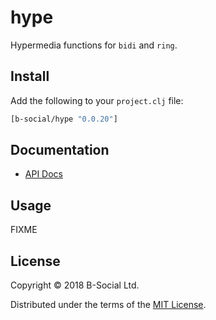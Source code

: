 # hype

Hypermedia functions for `bidi` and `ring`.

## Install

Add the following to your `project.clj` file:

```clj
[b-social/hype "0.0.20"]
```

## Documentation

* [API Docs](http://b-social.github.io/hype)

## Usage

FIXME

## License

Copyright © 2018 B-Social Ltd.

Distributed under the terms of the 
[MIT License](http://opensource.org/licenses/MIT).
